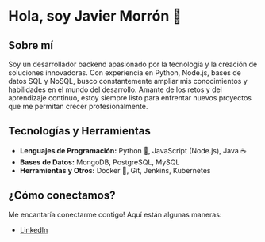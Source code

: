 # Hola, soy Javier Morrón 👋

## Sobre mí

Soy un desarrollador backend apasionado por la tecnología y la creación de soluciones innovadoras. Con experiencia en Python, Node.js, bases de datos SQL y NoSQL, busco constantemente ampliar mis conocimientos y habilidades en el mundo del desarrollo. Amante de los retos y del aprendizaje continuo, estoy siempre listo para enfrentar nuevos proyectos que me permitan crecer profesionalmente.

## Tecnologías y Herramientas

- **Lenguajes de Programación:** Python 🐍, JavaScript (Node.js), Java ☕
- **Bases de Datos:** MongoDB, PostgreSQL, MySQL
- **Herramientas y Otros:** Docker 🐳, Git, Jenkins, Kubernetes


## ¿Cómo conectamos?

Me encantaría conectarme contigo! Aquí están algunas maneras:

- [LinkedIn](https://www.linkedin.com/in/javier-morr%C3%B3n-desarrollador-software/)

